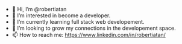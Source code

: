 - 👋 Hi, I’m @robertiatan
- 👀 I’m interested in become a developer.
- 🌱 I’m currently learning full stack web developement.
- 💞️ I’m looking to grow my connections in the developement space.
- 📫 How to reach me: https://www.linkedin.com/in/robertiatan/

<!---
robertiatan/robertiatan is a ✨ special ✨ repository because its `README.md` (this file) appears on your GitHub profile.
You can click the Preview link to take a look at your changes.
--->
